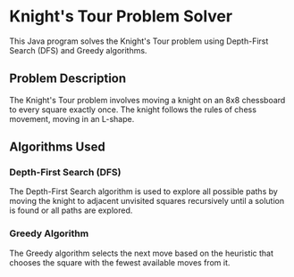 # Knight's Tour Problem Solver

This Java program solves the Knight's Tour problem using Depth-First Search (DFS) and Greedy algorithms.

## Problem Description

The Knight's Tour problem involves moving a knight on an 8x8 chessboard to every square exactly once. The knight follows the rules of chess movement, moving in an L-shape.

## Algorithms Used

### Depth-First Search (DFS)

The Depth-First Search algorithm is used to explore all possible paths by moving the knight to adjacent unvisited squares recursively until a solution is found or all paths are explored.

### Greedy Algorithm

The Greedy algorithm selects the next move based on the heuristic that chooses the square with the fewest available moves from it.
